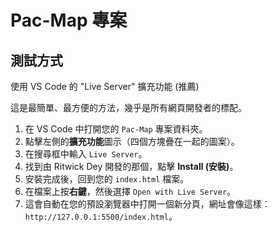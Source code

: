 # Pac-Map 專案

## 測試方式
使用 VS Code 的 "Live Server" 擴充功能 (推薦)

這是最簡單、最方便的方法，幾乎是所有網頁開發者的標配。

1.  在 VS Code 中打開您的 `Pac-Map` 專案資料夾。
2.  點擊左側的**擴充功能**圖示（四個方塊疊在一起的圖案）。
3.  在搜尋框中輸入 `Live Server`。
4.  找到由 Ritwick Dey 開發的那個，點擊 **Install (安裝)**。
5.  安裝完成後，回到您的 `index.html` 檔案。
6.  在檔案上按**右鍵**，然後選擇 `Open with Live Server`。
7.  這會自動在您的預設瀏覽器中打開一個新分頁，網址會像這樣：`http://127.0.0.1:5500/index.html`。
